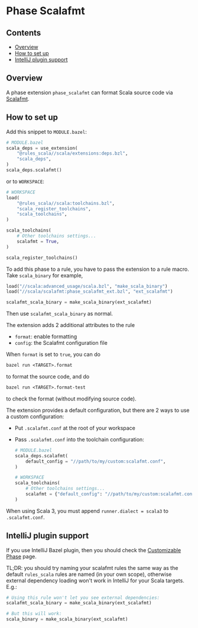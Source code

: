 # Phase Scalafmt

## Contents

- [Overview](#overview)
- [How to set up](#how-to-set-up)
- [IntelliJ plugin support](#intellij-plugin-support)

## Overview

A phase extension `phase_scalafmt` can format Scala source code via [Scalafmt](https://scalameta.org/scalafmt/).

## How to set up

Add this snippet to `MODULE.bazel`:

```py
# MODULE.bazel
scala_deps = use_extension(
    "@rules_scala//scala/extensions:deps.bzl",
    "scala_deps",
)
scala_deps.scalafmt()
```

or to `WORKSPACE`:

```py
# WORKSPACE
load(
    "@rules_scala//scala:toolchains.bzl",
    "scala_register_toolchains",
    "scala_toolchains",
)

scala_toolchains(
    # Other toolchains settings...
    scalafmt = True,
)

scala_register_toolchains()
```

To add this phase to a rule, you have to pass the extension to a rule macro. Take `scala_binary` for example,

```py
load("//scala:advanced_usage/scala.bzl", "make_scala_binary")
load("//scala/scalafmt:phase_scalafmt_ext.bzl", "ext_scalafmt")

scalafmt_scala_binary = make_scala_binary(ext_scalafmt)
```

Then use `scalafmt_scala_binary` as normal.

The extension adds 2 additional attributes to the rule

- `format`: enable formatting
- `config`: the Scalafmt configuration file

When `format` is set to `true`, you can do

```txt
bazel run <TARGET>.format
```

to format the source code, and do

```txt
bazel run <TARGET>.format-test
```

to check the format (without modifying source code).

The extension provides a default configuration, but there are 2 ways to use
a custom configuration:

- Put `.scalafmt.conf` at the root of your workspace
- Pass `.scalafmt.conf` into the toolchain configuration:

    ```py
    # MODULE.bazel
    scala_deps.scalafmt(
        default_config = "//path/to/my/custom:scalafmt.conf",
    )

    # WORKSPACE
    scala_toolchains(
        # Other toolchains settings...
        scalafmt = {"default_config": "//path/to/my/custom:scalafmt.conf"},
    )
    ```

When using Scala 3, you must append `runner.dialect = scala3` to
`.scalafmt.conf`.

## IntelliJ plugin support

If you use IntelliJ Bazel plugin, then you should check the [Customizable Phase](/docs/customizable_phase.md#cooperation-with-intellij-plugin) page.

TL;DR: you should try naming your scalafmt rules the same way as the default `rules_scala` rules are named (in your own
scope), otherwise external dependency loading won't work in IntelliJ for your Scala targets. E.g.:

```python
# Using this rule won't let you see external dependencies:
scalafmt_scala_binary = make_scala_binary(ext_scalafmt)

# But this will work:
scala_binary = make_scala_binary(ext_scalafmt)
```
